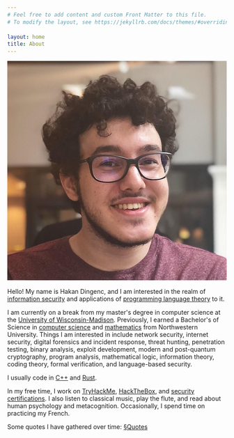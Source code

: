 ```yaml
---
# Feel free to add content and custom Front Matter to this file.
# To modify the layout, see https://jekyllrb.com/docs/themes/#overriding-theme-defaults

layout: home
title: About
---
```


<img class="about-img" src="/assets/photo.jpg" alt="Hakan Dingenc"/>

Hello! My name is Hakan Dingenc, and I am interested in the realm of [information security](https://en.wikipedia.org/wiki/Information_security) and applications of [programming language theory](https://en.wikipedia.org/wiki/Programming_language_theory) to it.

I am currently on a break from my master's degree in computer science at the [University of Wisconsin-Madison](https://www.cs.wisc.edu). Previously, I earned a Bachelor's of Science in [computer science](https://www.mccormick.northwestern.edu/computer-science/) and [mathematics](https://www.math.northwestern.edu) from Northwestern University. Things I am interested in include network security, internet security, digital forensics and incident response, threat hunting, penetration testing, binary analysis, exploit development, modern and post-quantum cryptography, program analysis, mathematical logic, information theory, coding theory, formal verification, and language-based security.

I usually code in [C++](https://isocpp.org) and [Rust](https://www.rust-lang.org/).

In my free time, I work on [TryHackMe](https://tryhackme.com/p/h0d1n), [HackTheBox](https://app.hackthebox.eu/profile/694727), and [security certifications](https://www.credly.com/users/hakan-dingenc). I also listen to classical music, play the flute, and read about human psychology and metacognition. Occasionally, I spend time on practicing my French.

Some quotes I have gathered over time: [§Quotes](quotes.html)
